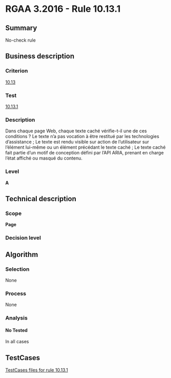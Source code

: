 # RGAA 3.2016 - Rule 10.13.1

## Summary
No-check rule


## Business description

### Criterion
[10.13](http://references.modernisation.gouv.fr/rgaa-accessibilite/criteres.html#crit-10-13)

### Test
[10.13.1](http://references.modernisation.gouv.fr/rgaa-accessibilite/criteres.html#test-10-13-1)

### Description
Dans chaque page Web, chaque texte caché vérifie-t-il une de ces conditions ? Le texte n’a pas vocation à être restitué par les technologies d’assistance ; Le texte est rendu visible sur action de l’utilisateur sur l’élément lui-même ou un élément précédant le texte caché ; Le texte caché fait partie d’un motif de conception défini par l’API ARIA, prenant en charge l’état affiché ou masqué du contenu.

### Level
**A**


## Technical description

### Scope
**Page**

### Decision level


## Algorithm

### Selection
None

### Process
None

### Analysis

#### No Tested
In all cases


##  TestCases

[TestCases files for rule 10.13.1](https://github.com/Asqatasun/Asqatasun/tree/RGAA_3.2016/rules/rules-rgaa3.2016/src/test/resources/testcases/rgaa32016/Rgaa32016Rule101301/)


